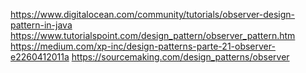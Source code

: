 

https://www.digitalocean.com/community/tutorials/observer-design-pattern-in-java
https://www.tutorialspoint.com/design_pattern/observer_pattern.htm
https://medium.com/xp-inc/design-patterns-parte-21-observer-e2260412011a
https://sourcemaking.com/design_patterns/observer